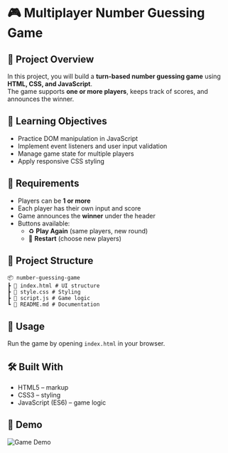 # 🎮 Multiplayer Number Guessing Game

## 📌 Project Overview

In this project, you will build a **turn-based number guessing game** using **HTML, CSS, and JavaScript**.  
The game supports **one or more players**, keeps track of scores, and announces the winner.

## 🎯 Learning Objectives

- Practice DOM manipulation in JavaScript
- Implement event listeners and user input validation
- Manage game state for multiple players
- Apply responsive CSS styling

## 📝 Requirements

- Players can be **1 or more**
- Each player has their own input and score
- Game announces the **winner** under the header
- Buttons available:
  - ♻️ **Play Again** (same players, new round)
  - 🔄 **Restart** (choose new players)

## 📂 Project Structure

```
📦 number-guessing-game
┣ 📜 index.html # UI structure
┣ 📜 style.css # Styling
┣ 📜 script.js # Game logic
┗ 📜 README.md # Documentation
```

## 🚀 Usage

Run the game by opening `index.html` in your browser.

## 🛠️ Built With

- HTML5 – markup
- CSS3 – styling
- JavaScript (ES6) – game logic

## 📸 Demo

![Game Demo](./demo.gif)
